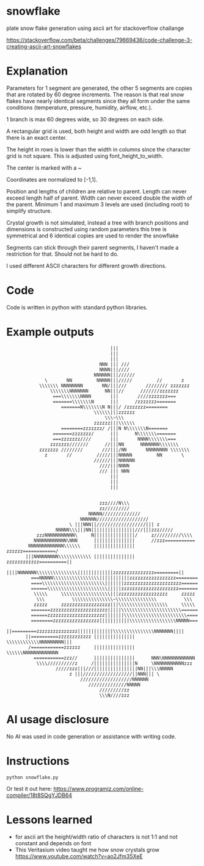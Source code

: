 # snowflake

plate snow flake generation using ascii art for stackoverflow challange

https://stackoverflow.com/beta/challenges/79669436/code-challenge-3-creating-ascii-art-snowflakes


# Explanation

Parameters for 1 segment are generated, the other 5 segments are copies that are rotated by 60 degree increments. The reason is that real snow flakes have nearly identical segments since they all form under the same conditions (temperature, pressure, humidity, airflow, etc.).

1 branch is max 60 degrees wide, so 30 degrees on each side.

A rectangular grid is used, both height and width are odd length so that there is an exact center.

The height in rows is lower than the width in columns since the character grid is not square. This is adjusted using font_height_to_width.

The center is marked with a ~

Coordinates are normalized to [-1,1].

Position and lengths of children are relative to parent. Length can never exceed length half of parent. Width can never exceed double the width of the parent. Minimum 1 and maximum 3 levels are used (including root) to simplify structure.

Crystal growth is not simulated, instead a tree with branch positions and dimensions is constructed using random parameters this tree is symmetrical and 6 identical copies are used to render the snowflake

Segments can stick through their parent segments, I haven't made a restriction for that. Should not be hard to do.

I used different ASCII characters for different growth directions.


# Code

Code is written in python with standard python libraries.

# Example outputs

```
                                      |||
                                      |||
                                      |||
                                  NNN ||| ///
                                  NNNN|||////
                                NNNNNN|||//////
              \       NN         NNNNN|||/////         //       z
            \\\\\\\ NNNNNNNN       NN/|||///       //////// zzzzzzz
                \\\\\\\NNNNNNN      NN|||//      ///////zzzzzzz
                 ===\\\\\\\NNNN       |||       ////zzzzzzz===
                 =======\\\\\\\N      |||      /zzzzzzz=======
                    =======N\\\\\\\N N|||/ /zzzzzzz========
                                \\\\\\|||zzzzzz
                                    \\\~\\\
                                zzzzzz|||\\\\\\
                    ========zzzzzzz/ /|||N N\\\\\\\N=======
                 =======zzzzzzz/      |||      N\\\\\\\=======
                 ===zzzzzzz////       |||       NNNN\\\\\\\===
                zzzzzzz///////      //|||NN      NNNNNNN\\\\\\\
            zzzzzzz ////////       ///|||/NN       NNNNNNNN \\\\\\\
              z       //         /////|||NNNNN         NN       \
                                //////|||NNNNNN
                                  ////|||NNNN
                                  /// ||| NNN
                                      |||
                                      |||
                                      |||


```

```
                                  zzz////N\\\
                                  zz/////////
                              NNNNN//////////////
                           NNNNNN///////////////////
                       \ |||NNN||//////////////////||| z
                  NNNNN\\\|||NN||||||||||||||||///|||zzz/////
           zzzNNNNNNNNNNN\     N|||||||||||||||/     z//////////\\\\
          NNNNNNNNNNNN\NNN      |||||||||||||||      //zzz===========
        NNNNNNNNNNNNN\\\\\\     |||||||||||||||     zzzzzz============/
       |||NNNNNNNNN\\\\\\\\\\\\ ||||||||||||||| zzzzzzzzzzzz==========||
       ||||NNNNNNN\\\\\\\\\\\\\\\|||||||||||||zzzzzzzzzzzzzzz=========||
         ===NNNNN\\\\\\\\\\\\\\\\\|||||||||||zzzzzzzzzzzzzzzzz========
         ====\\\\\\\\\\\\\\\\\\\\\\\|||||||zzzzzzzzzzzzzzzzzzzzz======
         ======\\\\\\\\\\\\\\\\\\\\\\|||||zzzzzzzzzzzzzzzzzzzzz=======
          \\\\\     \\\\\\\\\\\\\\\\\\|||zzzzzzzzzzzzzzzzzz     zzzzz
           \\\          \\\\\\\\\\\\\\\~\\\\\\\\\\\\\\\          \\\
          zzzzz     zzzzzzzzzzzzzzzzzz|||\\\\\\\\\\\\\\\\\\     \\\\\
         =======zzzzzzzzzzzzzzzzzzzzz|||||\\\\\\\\\\\\\\\\\\\\\\======
         ======zzzzzzzzzzzzzzzzzzzzz|||||||\\\\\\\\\\\\\\\\\\\\\\\====
         ========zzzzzzzzzzzzzzzzz|||||||||||\\\\\\\\\\\\\\\\\NNNNN===
       ||=========zzzzzzzzzzzzzzz|||||||||||||\\\\\\\\\\\\\\\NNNNNNN||||
       ||==========zzzzzzzzzzzz ||||||||||||||| \\\\\\\\\\\\NNNNNNNNN|||
        /============zzzzzz     |||||||||||||||     \\\\\\NNNNNNNNNNNNN
          ===========zzz//      |||||||||||||||      NNN\NNNNNNNNNNNN
           \\\\//////////z     /|||||||||||||||N     \NNNNNNNNNNNzzz
                  /////zzz|||///||||||||||||||||NN|||\\\NNNNN
                       z |||//////////////////||NNN||| \
                           ///////////////////NNNNNN
                              //////////////NNNNN
                                  /////////zz
                                  \\\N////zzz

```

# AI usage disclosure
No AI was used in code generation or assistance with writing code.

# Instructions

```
python snowflake.py
```
Or test it out here: https://www.programiz.com/online-compiler/18t8SQgYJDB64

# Lessons learned

- for ascii art the height/width ratio of characters is not 1:1 and not constant and depends on font
- This Veritasium video taught me how snow crystals grow https://www.youtube.com/watch?v=ao2Jfm35XeE